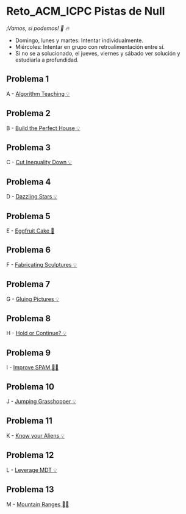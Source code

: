 # Reto_ACM_ICPC Pistas de Null 
_¡Vamos, si podemos! :muscle: :fire:_
* Domingo, lunes y martes: Intentar individualmente.
* Miércoles: Intentar en grupo con retroalimentación entre sí.
* Si no se a solucionado, el jueves, viernes y sábado ver solución y estudiarla a profundidad.
## Problema 1
A - [Algorithm Teaching :bulb:](https://matcomgrader.com/problem/9634/algorithm-teaching/)
## Problema 2
B - [Build the Perfect House :bulb:](https://matcomgrader.com/problem/9635/build-the-perfect-house/)
## Problema 3 
C - [Cut Inequality Down :bulb:](https://matcomgrader.com/problem/9636/cut-inequality-down/)
## Problema 4 
D - [Dazzling Stars :bulb:](https://matcomgrader.com/problem/9637/dazzling-stars/)
## Problema 5 
E - [Eggfruit Cake :balloon:](https://matcomgrader.com/problem/9638/eggfruit-cake/)
## Problema 6
F - [Fabricating Sculptures :bulb:](https://matcomgrader.com/problem/9639/fabricating-sculptures/)
## Problema 7
G - [Gluing Pictures :bulb:](https://matcomgrader.com/problem/9641/gluing-pictures/)
## Problema 8 
H - [Hold or Continue? :bulb:](https://matcomgrader.com/problem/9642/hold-or-continue/)
## Problema 9 
I - [Improve SPAM :balloon::balloon:](https://matcomgrader.com/problem/9643/improve-spam/)
## Problema 10 
J - [Jumping Grasshopper :bulb:](https://matcomgrader.com/problem/9644/jumping-grasshopper/)
## Problema 11 
K - [Know your Aliens :bulb:](https://matcomgrader.com/problem/9645/know-your-aliens/)
## Problema 12 
L - [Leverage MDT :bulb:](https://matcomgrader.com/problem/9640/leverage-mdt/)
## Problema 13 
M - [Mountain Ranges :balloon::balloon:](https://matcomgrader.com/problem/9646/mountain-ranges/)

